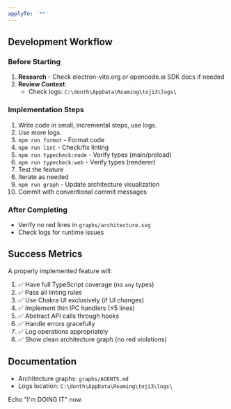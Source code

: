 ```yaml
---
applyTo: '**'
---
```


## Development Workflow

### Before Starting

1. **Research** - Check electron-vite.org or opencode.ai SDK docs if needed
2. **Review Context**:
   - Check logs: `C:\donth\AppData\Roaming\toji3\logs\`

### Implementation Steps

1. Write code in small, incremental steps, use logs.
2. Use more logs.
3. `npm run format` - Format code
4. `npm run lint` - Check/fix linting
5. `npm run typecheck:node` - Verify types (main/preload)
6. `npm run typecheck:web` - Verify types (renderer)
7. Test the feature
8. Iterate as needed
9. `npm run graph` - Update architecture visualization
10. Commit with conventional commit messages

### After Completing

- Verify no red lines in `graphs/architecture.svg`
- Check logs for runtime issues

## Success Metrics

A properly implemented feature will:

1. ✅ Have full TypeScript coverage (no `any` types)
2. ✅ Pass all linting rules
3. ✅ Use Chakra UI exclusively (if UI changes)
4. ✅ Implement thin IPC handlers (≤5 lines)
5. ✅ Abstract API calls through hooks
6. ✅ Handle errors gracefully
7. ✅ Log operations appropriately
8. ✅ Show clean architecture graph (no red violations)

## Documentation

- Architecture graphs: `graphs/AGENTS.md`
- Logs location: `C:\donth\AppData\Roaming\toji3\logs\`

Echo "I'm DOING IT" now.
